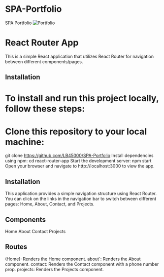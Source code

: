 # SPA-Portfolio
SPA Portfolio
![Portfolio](https://github.com/LB45000/SPA-Portfolio/assets/144392042/646dd8e2-ca24-42fb-afc0-da723c8bef15)
# React Router App

This is a simple React application that utilizes React Router for navigation between different components/pages.


## Installation

# To install and run this project locally, follow these steps:

# Clone this repository to your local machine:

git clone https://github.com/LB45000/SPA-Portfolio
Install dependencies using npm:
cd react-router-app
Start the development server:
npm start
Open your browser and navigate to http://localhost:3000 to view the app.

## Installation

This application provides a simple navigation structure using React Router. You can click on the links in the navigation bar to switch between different pages: Home, About, Contact, and Projects.



## Components

 Home
 About
 Contact
 Projects

## Routes

 (Home): Renders the Home component.
 about`: Renders the About component.
 contact: Renders the Contact component with a phone number prop.
 projects: Renders the Projects component.



